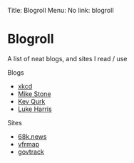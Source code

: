 Title: Blogroll
Menu: No
link: blogroll

# Blogroll

A list of neat blogs, and sites I read / use

Blogs

*   [xkcd](https://xkcd.com)
*   [Mike Stone](https://mikestone.me/)
*   [Kev Qurk](https://kevq.uk)
*   [Luke Harris](https://www.lkhrs.com/)

Sites

*   [68k.news](http://68k.news)
*   [vfrmap](http://vfrmap.com/)
*   [govtrack](https://govtrack.us)
